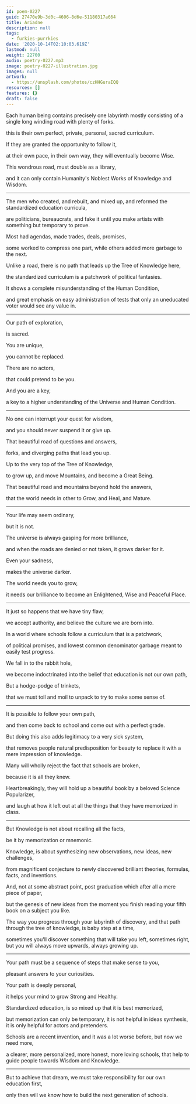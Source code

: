 ```yaml
---
id: poem-0227
guid: 27470e9b-3d0c-4606-8d6e-51180317a664
title: Ariadne
description: null
tags:
  - furkies-purrkies
date: '2020-10-14T02:10:03.619Z'
lastmod: null
weight: 22700
audio: poetry-0227.mp3
image: poetry-0227-illustration.jpg
images: null
artwork:
  - https://unsplash.com/photos/czHHGuraIQQ
resources: []
features: {}
draft: false
---
```


Each human being contains precisely one labyrinth mostly consisting of a single long winding road with plenty of forks.

this is their own perfect, private, personal, sacred curriculum.

If they are granted the opportunity to follow it,

at their own pace, in their own way, they will eventually become Wise.

This wondrous road, must double as a library,

and it can only contain Humanity's Noblest Works of Knowledge and Wisdom.

---

The men who created, and rebuilt, and mixed up, and reformed the standardized education curricula,

are politicians, bureaucrats, and fake it until you make artists with something but temporary to prove.

Most had agendas, made trades, deals, promises,

some worked to compress one part, while others added more garbage to the next.

Unlike a road, there is no path that leads up the Tree of Knowledge here,

the standardized curriculum is a patchwork of political fantasies.

It shows a complete misunderstanding of the Human Condition,

and great emphasis on easy administration of tests that only an uneducated voter would see any value in.

---

Our path of exploration,

is sacred.

You are unique,

you cannot be replaced.

There are no actors,

that could pretend to be you.

And you are a key,

a key to a higher understanding of the Universe and Human Condition.

---

No one can interrupt your quest for wisdom,

and you should never suspend it or give up.

That beautiful road of questions and answers,

forks, and diverging paths that lead you up.

Up to the very top of the Tree of Knowledge,

to grow up, and move Mountains, and become a Great Being.

That beautiful road and mountains beyond hold the answers,

that the world needs in other to Grow, and Heal, and Mature.

---

Your life may seem ordinary,

but it is not.

The universe is always gasping for more brilliance,

and when the roads are denied or not taken, it grows darker for it.

Even your sadness,

makes the universe darker.

The world needs you to grow,

it needs our brilliance to become an Enlightened, Wise and Peaceful Place.

---

It just so happens that we have tiny flaw,

we accept authority, and believe the culture we are born into.

In a world where schools follow a curriculum that is a patchwork,

of political promises, and lowest common denominator garbage meant to easily test progress.

We fall in to the rabbit hole,

we become indoctrinated into the belief that education is not our own path,

But a hodge-podge of trinkets,

that we must toil and moil to unpack to try to make some sense of.

---

It is possible to follow your own path,

and then come back to school and come out with a perfect grade.

But doing this also adds legitimacy to a very sick system,

that removes people natural predisposition for beauty to replace it with a mere impression of knowledge.

Many will wholly reject the fact that schools are broken,

because it is all they knew.

Heartbreakingly, they will hold up a beautiful book by a beloved Science Popularizer,

and laugh at how it left out at all the things that they have memorized in class.

---

But Knowledge is not about recalling all the facts,

be it by memorization or mnemonic.

Knowledge, is about synthesizing new observations, new ideas, new challenges,

from magnificent conjecture to newly discovered brilliant theories, formulas, facts, and inventions.

And, not at some abstract point, post graduation which after all a mere piece of paper,

but the genesis of new ideas from the moment you finish reading your fifth book on a subject you like.

The way you progress through your labyrinth of discovery, and that path through the tree of knowledge, is baby step at a time,

sometimes you'll discover something that will take you left, sometimes right, but you will always move upwards, always growing up.

---

Your path must be a sequence of steps that make sense to you,

pleasant answers to your curiosities.

Your path is deeply personal,

it helps your mind to grow Strong and Healthy.

Standardized education, is so mixed up that it is best memorized,

but memorization can only be temporary, it is not helpful in ideas synthesis, it is only helpful for actors and pretenders.

Schools are a recent invention, and it was a lot worse before, but now we need more,

a clearer, more personalized, more honest, more loving schools, that help to guide people towards Wisdom and Knowledge.

---

But to achieve that dream, we must take responsibility for our own education first,

only then will we know how to build the next generation of schools.
